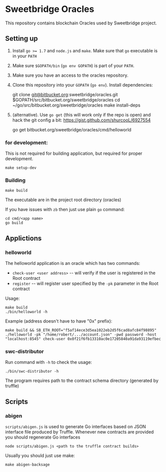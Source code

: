 # Sweetbridge Oracles

This repository contains blockchain Oracles used by Sweetbridge project.

## Setting up

1. Install `go >= 1.7` and `node.js` and `make`. Make sure that `go` executable is in your `PATH`
2. Make sure `$GOPATH/bin` (`go env GOPATH`) is part of your `PATH`.
3. Make sure you have an access to the oracles repository.
4. Clone this repository into your `GOPATH` (`go env`). Install dependencies:

	git clone git@bitbucket.org:sweetbridge/oracles.git $GOPATH/src/bitbucket.org/sweetbridge/oracles
	cd ~/go/src/bitbucket.org/sweetbridge/oracles
	make install-deps

4. (alternative). Use `go get` (this will work only if the repo is open) and hack the git config a bit: https://gist.github.com/shurcooL/6927554

    go get bitbucket.org/sweetbridge/oracles/cmd/helloworld


### for development:
This is not required for building application, but required for proper development.

	make setup-dev

### Building

	make build

The executable are in the project root directory (oracles)

If you have issues with `zb` then just use plain `go` command:

	cd cmd/<app name>
	go build


## Applictions

### helloworld

The helloworld application is an oracle which has two commands:

* `check-user <user address>`  -- will verify if the user is registered in the Root contract
* `register` -- will register user specified by the `-pk` parameter in the Root contract

Usage:

	make build
	./bin/helloworld -h

Example (address doesn't have to have "0x" prefix):

	make build && SB_ETH_ROOT="f5af14ece3d5ea1022eb2d5f6cad8afc84f98895" ./helloworld -pk "/home/robert/.../account.json" -pwd password -host "localhost:8545" check-user 0x0f21f6fb13310ac0e17205840a91da93119efbec

### swc-distributor

Run command with `-h` to check the usage:

	./bin/swc-distributor -h

The program requires path to the contract schema directory (generated by truffle)


## Scripts

### abigen

`scripts/abigen.js` is used to generate Go interfaces based on JSON interface file produced by Truffle. Whenever new contracts are provided you should regenerate Go interfaces

    node scripts/abigen.js <path to the truffle contract builds>

Usually you should just use make:

    make abigen-backsage
